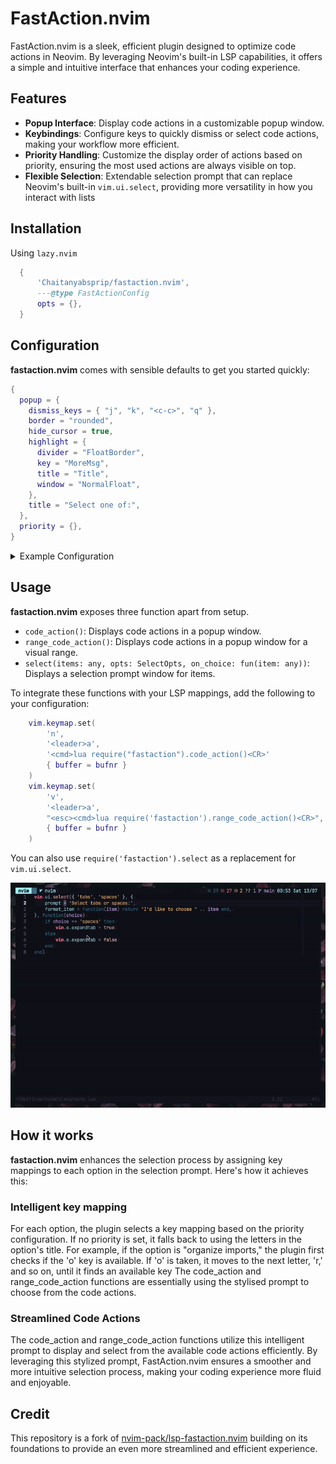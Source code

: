 # FastAction.nvim

FastAction.nvim is a sleek, efficient plugin designed to optimize code actions
in Neovim. By leveraging Neovim's built-in LSP capabilities, it offers a simple
and intuitive interface that enhances your coding experience.

## Features

- **Popup Interface**: Display code actions in a customizable popup window.
- **Keybindings**: Configure keys to quickly dismiss or select code actions,
  making your workflow more efficient.
- **Priority Handling**: Customize the display order of actions based on
  priority, ensuring the most used actions are always visible on top.
- **Flexible Selection**: Extendable selection prompt that can replace Neovim's
  built-in `vim.ui.select`, providing more versatility in how you interact with lists

## Installation

Using `lazy.nvim`

```lua
  {
      'Chaitanyabsprip/fastaction.nvim',
      ---@type FastActionConfig
      opts = {},
  }
```

## Configuration

**fastaction.nvim** comes with sensible defaults to get you started quickly:

```lua
{
  popup = {
    dismiss_keys = { "j", "k", "<c-c>", "q" },
    border = "rounded",
    hide_cursor = true,
    highlight = {
      divider = "FloatBorder",
      key = "MoreMsg",
      title = "Title",
      window = "NormalFloat",
    },
    title = "Select one of:",
  },
  priority = {},
}
```

<details>
<summary>Example Configuration</summary>

```lua
{
  popup = {
    dismiss_keys = { "j", "k", "<c-c>", "q" },
    border = "rounded",
    hide_cursor = true,
    highlight = {
      divider = "FloatBorder",
      key = "MoreMsg",
      title = "Title",
      window = "NormalFloat",
    },
    title = "Select one of:",
  },
  priority = {
    dart = {
      { pattern = "organize import", key ="o", order = 1 },
      { pattern = "extract method", key ="x", order = 2 },
      { pattern = "extract widget", key ="e", order = 3 },
    },
    typescript = {
      { pattern = 'to existing import declaration', key = 'a', order = 2 },
      { pattern = 'from module', key = 'i', order = 1 },
    }
  }
}
```

</details>

## Usage

**fastaction.nvim** exposes three function apart from setup.

- `code_action()`: Displays code actions in a popup window.
- `range_code_action()`: Displays code actions in a popup window for a visual range.
- `select(items: any, opts: SelectOpts, on_choice: fun(item: any))`: Displays a
  selection prompt window for items.

To integrate these functions with your LSP mappings, add the following to your configuration:

```lua
    vim.keymap.set(
        'n',
        '<leader>a',
        '<cmd>lua require("fastaction").code_action()<CR>'
        { buffer = bufnr }
    )
    vim.keymap.set(
        'v',
        '<leader>a',
        "<esc><cmd>lua require('fastaction').range_code_action()<CR>",
        { buffer = bufnr }
    )
```

You can also use `require('fastaction').select` as a replacement for `vim.ui.select`.

![code-action.gif](./assets/code-action.gif)

## How it works

**fastaction.nvim** enhances the selection process by assigning key mappings to each
option in the selection prompt. Here's how it achieves this:

### Intelligent key mapping

For each option, the plugin selects a key mapping based on the priority
configuration. If no priority is set, it falls back to using the letters in the
option's title. For example, if the option is "organize imports," the plugin
first checks if the 'o' key is available. If 'o' is taken, it moves to the next
letter, 'r,' and so on, until it finds an available key
The code_action and range_code_action functions are essentially using the
stylised prompt to choose from the code actions.

### Streamlined Code Actions

The code_action and range_code_action functions utilize this intelligent prompt
to display and select from the available code actions efficiently. By leveraging
this stylized prompt, FastAction.nvim ensures a smoother and more intuitive
selection process, making your coding experience more fluid and enjoyable.

## Credit

This repository is a fork of
[nvim-pack/lsp-fastaction.nvim](https://github.com/nvim-pack/lsp-fastaction.nvim)
building on its foundations to provide an even more streamlined and efficient experience.

